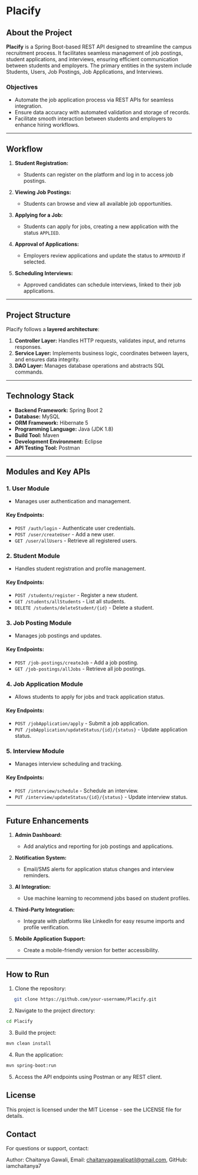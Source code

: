 # Placify

## About the Project  
**Placify** is a Spring Boot-based REST API designed to streamline the campus recruitment process. It facilitates seamless management of job postings, student applications, and interviews, ensuring efficient communication between students and employers. The primary entities in the system include Students, Users, Job Postings, Job Applications, and Interviews.  

### Objectives  
- Automate the job application process via REST APIs for seamless integration.  
- Ensure data accuracy with automated validation and storage of records.  
- Facilitate smooth interaction between students and employers to enhance hiring workflows.  

---

## Workflow  

1. **Student Registration:**  
   - Students can register on the platform and log in to access job postings.  

2. **Viewing Job Postings:**  
   - Students can browse and view all available job opportunities.  

3. **Applying for a Job:**  
   - Students can apply for jobs, creating a new application with the status `APPLIED`.  

4. **Approval of Applications:**  
   - Employers review applications and update the status to `APPROVED` if selected.  

5. **Scheduling Interviews:**  
   - Approved candidates can schedule interviews, linked to their job applications.  

---

## Project Structure  

Placify follows a **layered architecture**:  

1. **Controller Layer:** Handles HTTP requests, validates input, and returns responses.  
2. **Service Layer:** Implements business logic, coordinates between layers, and ensures data integrity.  
3. **DAO Layer:** Manages database operations and abstracts SQL commands.  

---

## Technology Stack  

- **Backend Framework:** Spring Boot 2  
- **Database:** MySQL  
- **ORM Framework:** Hibernate 5  
- **Programming Language:** Java (JDK 1.8)  
- **Build Tool:** Maven  
- **Development Environment:** Eclipse  
- **API Testing Tool:** Postman  

---

## Modules and Key APIs  

### 1. User Module  
- Manages user authentication and management.  
#### Key Endpoints:  
- `POST /auth/login` - Authenticate user credentials.  
- `POST /user/createUser` - Add a new user.  
- `GET /user/allUsers` - Retrieve all registered users.  

### 2. Student Module  
- Handles student registration and profile management.  
#### Key Endpoints:  
- `POST /students/register` - Register a new student.  
- `GET /students/allStudents` - List all students.  
- `DELETE /students/deleteStudent/{id}` - Delete a student.  

### 3. Job Posting Module  
- Manages job postings and updates.  
#### Key Endpoints:  
- `POST /job-postings/createJob` - Add a job posting.  
- `GET /job-postings/allJobs` - Retrieve all job postings.  

### 4. Job Application Module  
- Allows students to apply for jobs and track application status.  
#### Key Endpoints:  
- `POST /jobApplication/apply` - Submit a job application.  
- `PUT /jobApplication/updateStatus/{id}/{status}` - Update application status.  

### 5. Interview Module  
- Manages interview scheduling and tracking.  
#### Key Endpoints:  
- `POST /interview/schedule` - Schedule an interview.  
- `PUT /interview/updateStatus/{id}/{status}` - Update interview status.  

---

## Future Enhancements  

1. **Admin Dashboard:**  
   - Add analytics and reporting for job postings and applications.  

2. **Notification System:**  
   - Email/SMS alerts for application status changes and interview reminders.  

3. **AI Integration:**  
   - Use machine learning to recommend jobs based on student profiles.  

4. **Third-Party Integration:**  
   - Integrate with platforms like LinkedIn for easy resume imports and profile verification.  

5. **Mobile Application Support:**  
   - Create a mobile-friendly version for better accessibility.  

---

## How to Run  

1. Clone the repository:  
```bash
   git clone https://github.com/your-username/Placify.git
```
2. Navigate to the project directory:
  ```bash
  cd Placify
```
3. Build the project:
  ```bash
  mvn clean install
```

4. Run the application:
  ```bash
  mvn spring-boot:run
```
5. Access the API endpoints using Postman or any REST client.

## License
This project is licensed under the MIT License - see the LICENSE file for details.

## Contact
For questions or support, contact:

Author: Chaitanya Gawali,
Email: chaitanyagawalipatil@gmail.com,
GitHub: iamchaitanya7
